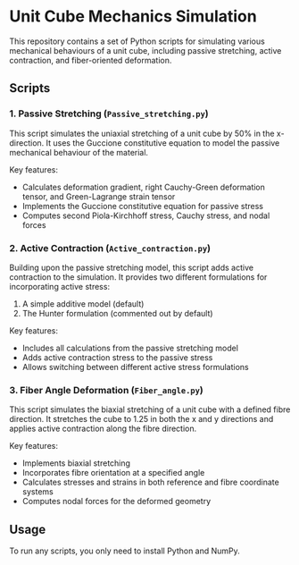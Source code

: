 # Unit Cube Mechanics Simulation

This repository contains a set of Python scripts for simulating various mechanical behaviours of a unit cube, including passive stretching, active contraction, and fiber-oriented deformation.

## Scripts

### 1. Passive Stretching (`Passive_stretching.py`)

This script simulates the uniaxial stretching of a unit cube by 50% in the x-direction. It uses the Guccione constitutive equation to model the passive mechanical behaviour of the material.

Key features:
- Calculates deformation gradient, right Cauchy-Green deformation tensor, and Green-Lagrange strain tensor
- Implements the Guccione constitutive equation for passive stress
- Computes second Piola-Kirchhoff stress, Cauchy stress, and nodal forces

### 2. Active Contraction (`Active_contraction.py`)

Building upon the passive stretching model, this script adds active contraction to the simulation. It provides two different formulations for incorporating active stress:
1. A simple additive model (default)
2. The Hunter formulation (commented out by default)

Key features:
- Includes all calculations from the passive stretching model
- Adds active contraction stress to the passive stress
- Allows switching between different active stress formulations

### 3. Fiber Angle Deformation (`Fiber_angle.py`)

This script simulates the biaxial stretching of a unit cube with a defined fibre direction. It stretches the cube to 1.25 in both the x and y directions and applies active contraction along the fibre direction.

Key features:
- Implements biaxial stretching
- Incorporates fibre orientation at a specified angle
- Calculates stresses and strains in both reference and fibre coordinate systems
- Computes nodal forces for the deformed geometry

## Usage

To run any scripts, you only need to install Python and NumPy.
